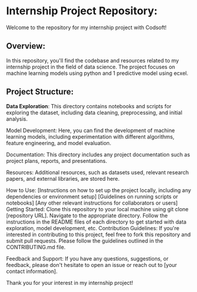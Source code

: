 # Internship Project Repository:
Welcome to the repository for my internship project with Codsoft!

## Overview:
In this repository, you'll find the codebase and resources related to my internship project in the field of data science. The project focuses on machine learning models using python and 1 predictive model using ecxel.

## Project Structure:
**Data Exploration**: This directory contains notebooks and scripts for exploring the dataset, including data cleaning, preprocessing, and initial analysis.

Model Development: Here, you can find the development of machine learning models, including experimentation with different algorithms, feature engineering, and model evaluation.

Documentation: This directory includes any project documentation such as project plans, reports, and presentations.

Resources: Additional resources, such as datasets used, relevant research papers, and external libraries, are stored here.

How to Use:
[Instructions on how to set up the project locally, including any dependencies or environment setup]
[Guidelines on running scripts or notebooks]
[Any other relevant instructions for collaborators or users]
Getting Started:
Clone this repository to your local machine using git clone [repository URL].
Navigate to the appropriate directory.
Follow the instructions in the README files of each directory to get started with data exploration, model development, etc.
Contribution Guidelines:
If you're interested in contributing to this project, feel free to fork this repository and submit pull requests. Please follow the guidelines outlined in the CONTRIBUTING.md file.

Feedback and Support:
If you have any questions, suggestions, or feedback, please don't hesitate to open an issue or reach out to [your contact information].

Thank you for your interest in my internship project!
